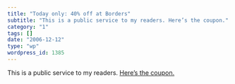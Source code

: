 ```yaml
---
title: "Today only: 40% off at Borders"
subtitle: "This is a public service to my readers. Here’s the coupon."
category: "1"
tags: []
date: "2006-12-12"
type: "wp"
wordpress_id: 1385
---
```

This is a public service to my readers. [Here’s the coupon.](http://f.chtah.com/i/9/276579820/couponbook50_1212.htm)